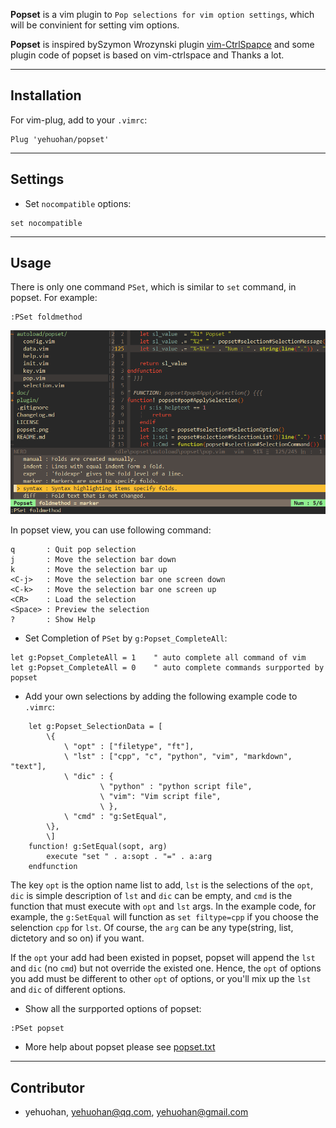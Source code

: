 
**Popset** is a vim plugin to `Pop selections for vim option settings`, which will be convinient for setting vim options.

**Popset** is inspired bySzymon Wrozynski plugin [vim-CtrlSpapce](https://github.com/vim-ctrlspace/vim-ctrlspace) and some plugin code of popset is based on vim-ctrlspace and Thanks a lot.


---
## Installation

For vim-plug, add to your `.vimrc`:

```vim
Plug 'yehuohan/popset'
```

---
## Settings

 - Set `nocompatible` options:

```vim
set nocompatible
```

---
## Usage

There is only one command `PSet`, which is similar to `set` command, in popset.
For example:
```
:PSet foldmethod
```
![popset](popset.png)

In popset view, you can use following command:

```    
q       : Quit pop selection
j       : Move the selection bar down
k       : Move the selection bar up
<C-j>   : Move the selection bar one screen down
<C-k>   : Move the selection bar one screen up
<CR>    : Load the selection
<Space> : Preview the selection
?       : Show Help
```

 - Set Completion of `PSet` by `g:Popset_CompleteAll`:

```vim
let g:Popset_CompleteAll = 1    " auto complete all command of vim
let g:Popset_CompleteAll = 0    " auto complete commands surpported by popset
```

 - Add your own selections by adding the following example code to `.vimrc`:

```vim
    let g:Popset_SelectionData = [
        \{
            \ "opt" : ["filetype", "ft"],
            \ "lst" : ["cpp", "c", "python", "vim", "markdown", "text"],
            \ "dic" : {
                    \ "python" : "python script file",
                    \ "vim": "Vim script file",
                    \ },
            \ "cmd" : "g:SetEqual",
        \},
        \]
    function! g:SetEqual(sopt, arg)
        execute "set " . a:sopt . "=" . a:arg
    endfunction
```

The key `opt` is the option name list to add, `lst` is the selections of the `opt`, `dic` is simple description of `lst` and `dic` can be empty, and `cmd` is the function that must execute with `opt` and `lst` args. In the example code, for example, the `g:SetEqual` will function as `set filtype=cpp` if you choose the selenction `cpp` for `lst`. Of course, the `arg` can be any type(string, list, dictetory and so on) if you want.

If the `opt` your add had been existed in popset, popset will append the `lst` and `dic` (no `cmd`) but not override the existed one. Hence, the `opt` of options you add must be different to other `opt` of options, or you'll mix up the `lst` and `dic` of different options.

 - Show all the surpported options of popset:

```vim
:PSet popset
```

- More help about popset please see [popset.txt](https://github.com/yehuohan/popset/blob/master/doc/popset.txt)

---
## Contributor
 - yehuohan, yehuohan@qq.com, yehuohan@gmail.com


